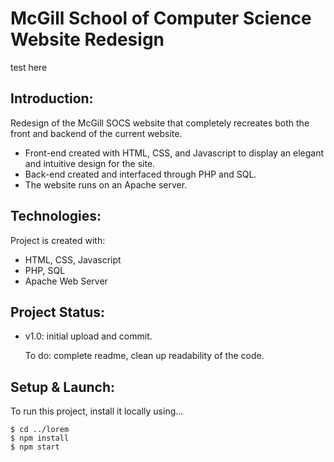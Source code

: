 # McGill School of Computer Science Website Redesign

test here

## Introduction:
Redesign of the McGill SOCS website that completely recreates both the front and backend of the current website.
* Front-end created with HTML, CSS, and Javascript to display an elegant and intuitive design for the site.
* Back-end created and interfaced through PHP and SQL. 
* The website runs on an Apache server.

## Technologies:
Project is created with:
* HTML, CSS, Javascript
* PHP, SQL
* Apache Web Server

## Project Status:
* v1.0: initial upload and commit. 
 
   To do: complete readme, clean up readability of the code.

## Setup & Launch:
To run this project, install it locally using...

```
$ cd ../lorem
$ npm install
$ npm start
```
